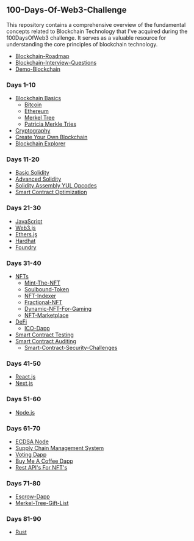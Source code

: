 ## 100-Days-Of-Web3-Challenge
This repository contains a comprehensive overview of the fundamental concepts related to Blockchain Technology that I've acquired during the 100DaysOfWeb3 challenge. It serves as a valuable resource for understanding the core principles of blockchain technology.

- [Blockchain-Roadmap](https://docs.google.com/document/d/1VRturzMybh4hX9ZUTEHZqo7Dmc90vfhh4ywbB_NIepk/edit)
- [Blockchain-Interview-Questions](https://docs.google.com/spreadsheets/d/1qDP5xnOt2B65tzlZnrQHfH3XS_5PmvrPNaP-tcxwUtY/edit#gid=0)
- [Demo-Blockchain](https://demoblockchain.org/blockchain)    

### Days 1-10
- [Blockchain Basics]()
    - [Bitcoin](https://github.com/jitendragangwar123/Ethereum-Developer-Bootcamp-Alchemy-University/tree/main/Week-2/Keeping-Track-Of-Blockchain-User-State)
    - [Ethereum](https://github.com/jitendragangwar123/Ethereum-Developer-Bootcamp-Alchemy-University/tree/main/Week-3)
    - [Merkel Tree](https://github.com/jitendragangwar123/Ethereum-Developer-Bootcamp-Alchemy-University/tree/main/Week-2/Tree-Data-Structure/Merkel-Tree)
    - [Patricia Merkle Tries](https://github.com/jitendragangwar123/Ethereum-Developer-Bootcamp-Alchemy-University/tree/main/Week-2/Blockchain_Data_Storage)
- [Cryptography](https://github.com/jitendragangwar123/Cryptography)
- [Create Your Own Blockchain]()
- [Blockchain Explorer](https://github.com/jitendragangwar123/Ethereum-Block-Explorer)

### Days 11-20
- [Basic Solidity](https://github.com/jitendragangwar123/Learn-Solidity-With-Examples)
- [Advanced Solidity](https://github.com/jitendragangwar123/Ekolance-Solidity-Cohort-2)
- [Solidity Assembly YUL Opcodes](https://github.com/jitendragangwar123/Solidity-Assembly-YUL-Opcodes)
- [Smart Contract Optimization]()

### Days 21-30
- [JavaScript](https://github.com/jitendragangwar123/Full-Stack-Blockchain-Development-Roadmap/tree/main/JavaScript)
- [Web3.js](https://github.com/jitendragangwar123/Full-Stack-Blockchain-Development-Roadmap/tree/main/Web3.js)
- [Ethers.js](https://github.com/jitendragangwar123/Full-Stack-Blockchain-Development-Roadmap/tree/main/Ethers.js)
- [Hardhat](https://github.com/jitendragangwar123/Full-Stack-Blockchain-Development-Roadmap/tree/main/HardhatTutorial)
- [Foundry](https://github.com/jitendragangwar123/Learn-Foundry)

### Days 31-40
- [NFTs]()
    - [Mint-The-NFT](https://github.com/jitendragangwar123/Mint-The-NFT) 
    - [Soulbound-Token](https://github.com/jitendragangwar123/Soulbound-Token)
    - [NFT-Indexer](https://github.com/jitendragangwar123/NFT-Indexer)
    - [Fractional-NFT](https://github.com/jitendragangwar123/Fractional-NFT-UseCase-For-Real-Estate)
    - [Dynamic-NFT-For-Gaming](https://github.com/jitendragangwar123/Dynamic-NFT-For-Gaming)
    - [NFT-Marketplace](https://github.com/jitendragangwar123/KryptoBirdz-NFT-Marketplace)
- [DeFi]()
    - [ICO-Dapp](https://github.com/jitendragangwar123/Crowd-Sale-ICO-Dapp)
- [Smart Contract Testing]()
- [Smart Contract Auditing]()
    - [Smart-Contract-Security-Challenges](https://github.com/jitendragangwar123/Smart-Contract-Security-Challenges)

### Days 41-50 
- [React.js](https://github.com/jitendragangwar123/ReactJs-Tutorial)
- [Next.js]()

### Days 51-60
- [Node.js](https://github.com/jitendragangwar123/Udemy-NodeJs-Course)

### Days 61-70
- [ECDSA Node](https://github.com/jitendragangwar123/ECDSA-Node)
- [Supply Chain Management System](https://github.com/jitendragangwar123/Supply-Chain-Management-System)
- [Voting Dapp](https://github.com/jitendragangwar123/Voting-Dapp)
- [Buy Me A Coffee Dapp](https://github.com/jitendragangwar123/BuyMeACoffeeDapp)
- [Rest API's For NFT's](https://github.com/jitendragangwar123/Rest-API-For-NFTs)
  
### Days 71-80 
- [Escrow-Dapp](https://github.com/jitendragangwar123/Escrow-Dapp)
- [Merkel-Tree-Gift-List](https://github.com/jitendragangwar123/Merkle-Tree-Gift-List)

### Days 81-90
- [Rust](https://github.com/jitendragangwar123/Learn-Rust-With-Examples)
